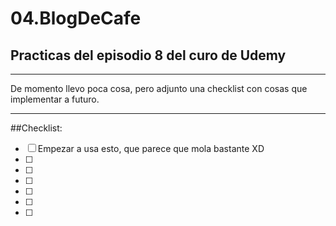 # 04.BlogDeCafe
## Practicas del episodio 8 del curo de Udemy

---

De momento llevo poca cosa, pero adjunto una checklist con cosas que implementar a futuro.

---

##Checklist:
- [ ] Empezar a usa esto, que parece que mola bastante XD
- [ ]
- [ ]
- [ ]
- [ ]
- [ ]
- [ ]
